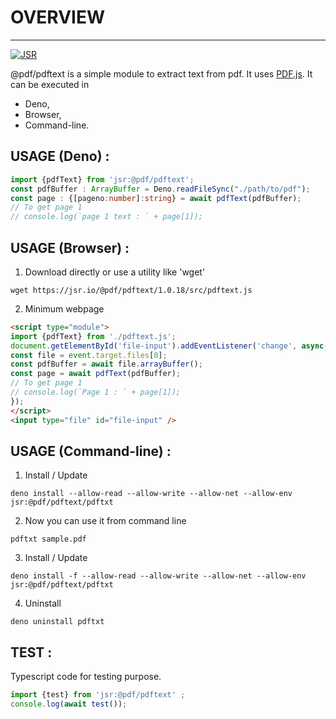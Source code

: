 # OVERVIEW 
---
<a href="https://jsr.io/@pdf/pdftext">
  <img src="https://jsr.io/badges/@pdf/pdftext" alt="JSR" />
</a>


@pdf/pdftext is a simple module to extract text from pdf. It uses [PDF.js](https://mozilla.github.io/pdf.js/). It can be executed in
  - Deno,
  - Browser,
  - Command-line.

## USAGE (Deno) :
```typescript
import {pdfText} from 'jsr:@pdf/pdftext';
const pdfBuffer : ArrayBuffer = Deno.readFileSync("./path/to/pdf");
const page : {[pageno:number]:string} = await pdfText(pdfBuffer);
// To get page 1
// console.log(`page 1 text : ` + page[1]);
```

## USAGE (Browser) :
1. Download directly or use a utility like 'wget'
```shell
wget https://jsr.io/@pdf/pdftext/1.0.18/src/pdftext.js
```
2. Minimum webpage
```html
<script type="module">
import {pdfText} from './pdftext.js';
document.getElementById('file-input').addEventListener('change', async(event)=>{
const file = event.target.files[0];
const pdfBuffer = await file.arrayBuffer();
const page = await pdfText(pdfBuffer);
// To get page 1
// console.log(`Page 1 : ` + page[1]);
});
</script>
<input type="file" id="file-input" />
```

## USAGE (Command-line) :
1. Install / Update
```shell
deno install --allow-read --allow-write --allow-net --allow-env jsr:@pdf/pdftext/pdftxt
```
2. Now you can use it from command line
```shell
pdftxt sample.pdf
```
3. Install / Update
```shell
deno install -f --allow-read --allow-write --allow-net --allow-env jsr:@pdf/pdftext/pdftxt
```
4. Uninstall
```shell
deno uninstall pdftxt
```


## TEST :
Typescript code for testing purpose.
```typescript
import {test} from 'jsr:@pdf/pdftext' ;
console.log(await test());
```
